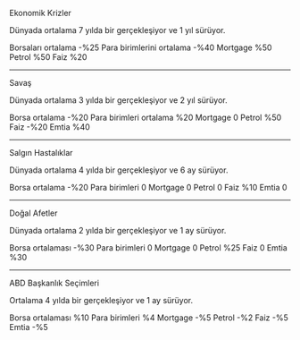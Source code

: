 Ekonomik Krizler

Dünyada ortalama 7 yılda bir gerçekleşiyor ve 1 yıl sürüyor.

Borsaları ortalama -%25
Para birimlerini ortalama -%40
Mortgage %50
Petrol %50
Faiz %20

------------------------

Savaş

Dünyada ortalama 3 yılda bir gerçekleşiyor ve 2 yıl sürüyor. 

Borsa ortalama -%20
Para birimleri ortalama %20
Mortgage 0
Petrol %50
Faiz -%20
Emtia %40

--------------------------

Salgın Hastalıklar

Dünyada ortalama 4 yılda bir gerçekleşiyor ve 6 ay sürüyor.

Borsa ortalama -%20
Para birimleri 0
Mortgage 0
Petrol 0
Faiz %10
Emtia 0

---------------------------

Doğal Afetler

Dünyada ortalama 2 yılda bir gerçekleşiyor ve 1 ay sürüyor.

Borsa ortalaması -%30
Para birimleri 0
Mortgage 0
Petrol %25
Faiz 0
Emtia %30

---------------------

ABD Başkanlık Seçimleri

Ortalama 4 yılda bir gerçekleşiyor ve 1 ay sürüyor.

Borsa ortalaması %10
Para birimleri %4
Mortgage -%5
Petrol -%2
Faiz -%5
Emtia -%5

